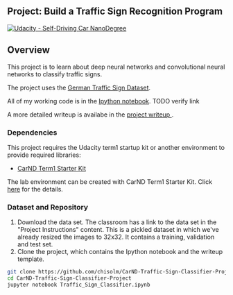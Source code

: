 ## Project: Build a Traffic Sign Recognition Program
[![Udacity - Self-Driving Car NanoDegree](https://s3.amazonaws.com/udacity-sdc/github/shield-carnd.svg)](http://www.udacity.com/drive)

Overview
---

This project is to learn about deep neural networks and convolutional neural networks to classify traffic signs.

The project uses the [German Traffic Sign Dataset](http://benchmark.ini.rub.de/?section=gtsrb&subsection=dataset).

All of my working code is in the [Ipython notebook](https://github.com/chisolm/CarND-Traffic-Sign-Classifier-Project/blob/master/Traffic_Sign_Classifier.ipynb). 
TODO verify link

A more detailed writeup is availabe in the [project writeup ](https://github.com/chisolm/CarND-Traffic-Sign-Classifier-Project/blob/master/writeup.md).

### Dependencies
This project requires the Udacity term1 startup kit or another environment to provide required libraries:

* [CarND Term1 Starter Kit](https://github.com/udacity/CarND-Term1-Starter-Kit)

The lab environment can be created with CarND Term1 Starter Kit. Click [here](https://github.com/udacity/CarND-Term1-Starter-Kit/blob/master/README.md) for the details.

### Dataset and Repository

1. Download the data set. The classroom has a link to the data set in the "Project Instructions" content. This is a pickled dataset in which we've already resized the images to 32x32. It contains a training, validation and test set.
2. Clone the project, which contains the Ipython notebook and the writeup template.
```sh
git clone https://github.com/chisolm/CarND-Traffic-Sign-Classifier-Project
cd CarND-Traffic-Sign-Classifier-Project
jupyter notebook Traffic_Sign_Classifier.ipynb
```
